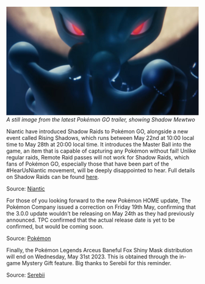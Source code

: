 

[![A still image from the latest Pokémon GO trailer, showing Shadow Mewtwo](/web/images/a-still-image-from-the-latest-pokemon-go-trailer-showing-shadow-mewtwo.jpeg)](/web/images/a-still-image-from-the-latest-pokemon-go-trailer-showing-shadow-mewtwo.jpeg)*A still image from the latest Pokémon GO trailer, showing Shadow Mewtwo*



Niantic have introduced Shadow Raids to Pokémon GO, alongside a new event called Rising Shadows, which runs between May 22nd at 10:00 local time to May 28th at 20:00 local time. It introduces the Master Ball into the game, an item that is capable of capturing any Pokémon without fail! Unlike regular raids, Remote Raid passes will not work for Shadow Raids, which fans of Pokémon GO, especially those that have been part of the #HearUsNiantic movement, will be deeply disappointed to hear. Full details on Shadow Raids can be found [here](https://pokemongolive.com/en/post/shadow-raids/).  

Source: [Niantic](https://pokemongolive.com/en/post/shadow-raids/)

For those of you looking forward to the new Pokémon HOME update, The Pokémon Company issued a correction on Friday 19th May, confirming that the 3.0.0 update wouldn’t be releasing on May 24th as they had previously announced. TPC confirmed that the actual release date is yet to be confirmed, but would be coming soon.

Source: [Pokémon](https://twitter.com/Pokemon/status/1659627758891433989)

Finally, the Pokémon Legends Arceus Baneful Fox Shiny Mask distribution will end on Wednesday, May 31st 2023. This is obtained through the in-game Mystery Gift feature. Big thanks to Serebii for this reminder.  

Source: [Serebii](https://twitter.com/SerebiiNet/status/1661115031847575594)